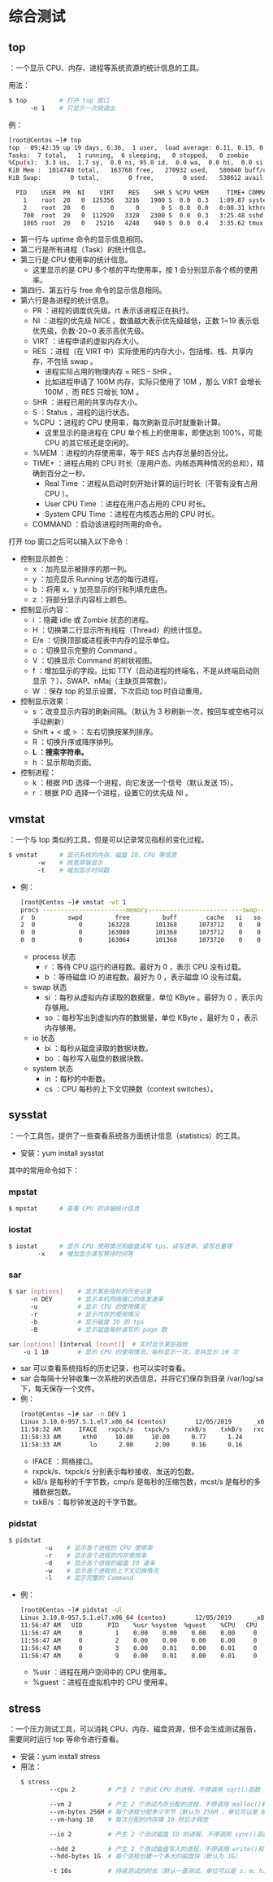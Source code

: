 # 综合测试

## top

：一个显示 CPU、内存、进程等系统资源的统计信息的工具。

用法：
```sh
$ top         # 打开 top 窗口
      -n 1    # 只显示一次就退出
```

例：
```sh
[root@Centos ~]# top
top - 09:42:39 up 19 days, 6:36,  1 user,  load average: 0.11, 0.15, 0.11
Tasks:  7 total,   1 running,  6 sleeping,   0 stopped,   0 zombie
%Cpu(s):  3.3 us,  1.7 sy,  0.0 ni, 95.0 id,  0.0 wa,  0.0 hi,  0.0 si,  0.0 st
KiB Mem :  1014740 total,   163768 free,   270932 used,   580040 buff/cache
KiB Swap:        0 total,        0 free,        0 used.   538612 avail Mem 

  PID    USER  PR  NI    VIRT    RES    SHR S %CPU %MEM     TIME+ COMMAND
    1    root  20   0  125356   3216   1900 S  0.0  0.3   1:09.87 systemd
    2    root  20   0       0      0      0 S  0.0  0.0   0:00.31 kthreadd
    700  root  20   0  112920   3328   2300 S  0.0  0.3   3:25.48 sshd
    1865 root  20   0   25216   4248    940 S  0.0  0.4   3:35.62 tmux
```
- 第一行与 uptime 命令的显示信息相同。
- 第二行是所有进程（Task）的统计信息。
- 第三行是 CPU 使用率的统计信息。
  - 这里显示的是 CPU 多个核的平均使用率，按 1 会分别显示各个核的使用率。
- 第四行、第五行与 free 命令的显示信息相同。
- 第六行是各进程的统计信息。
  - PR ：进程的调度优先级。rt 表示该进程正在执行。
  - NI ：进程的优先级 NICE 。数值越大表示优先级越低，正数 1~19 表示低优先级，负数-20~0 表示高优先级。
  - VIRT ：进程申请的虚拟内存大小。
  - RES ：进程（在 VIRT 中）实际使用的内存大小，包括堆、栈、共享内存，不包括 swap 。
    - 进程实际占用的物理内存 = RES - SHR 。
    - 比如进程申请了 100M 内存，实际只使用了 10M ，那么 VIRT 会增长 100M ，而 RES 只增长 10M 。
  - SHR ：进程已用的共享内存大小。
  - S ：Status ，进程的运行状态。
  - %CPU ：进程的 CPU 使用率，每次刷新显示时就重新计算。
    - 这里显示的是进程在 CPU 单个核上的使用率，即使达到 100%，可能 CPU 的其它核还是空闲的。
  - %MEM ：进程的内存使用率，等于 RES 占内存总量的百分比。
  - TIME+ ：进程占用的 CPU 时长（是用户态、内核态两种情况的总和），精确到百分之一秒。
    - Real Time ：进程从启动时刻开始计算的运行时长（不管有没有占用 CPU ）。
    - User CPU Time ：进程在用户态占用的 CPU 时长。
    - System CPU Time ：进程在内核态占用的 CPU 时长。
  - COMMAND ：启动该进程时所用的命令。

打开 top 窗口之后可以输入以下命令：
- 控制显示颜色：
    - x  ：加亮显示被排序的那一列。
    - y  ：加亮显示 Running 状态的每行进程。
    - b  ：将用 x、y 加亮显示的行和列填充底色。
    - z  ：将部分显示内容标上颜色。
- 控制显示内容：
    - i  ：隐藏 idle 或 Zombie 状态的进程。
    - H  ：切换第二行显示所有线程（Thread）的统计信息。
    - E/e  ：切换顶部或进程表中内存的显示单位。
    - c  ：切换显示完整的 Command 。
    - V  ：切换显示 Command 的树状视图。
    - f  ：增加显示的字段。比如 TTY（启动进程的终端名，不是从终端启动则显示 ？）、SWAP、nMaj（主缺页异常数）。
    - W  ：保存 top 的显示设置，下次启动 top 时自动重用。
- 控制显示效果：
    - s  ：改变显示内容的刷新间隔。（默认为 3 秒刷新一次，按回车或空格可以手动刷新）
    - Shift + < 或 > ：左右切换按某列排序。
    - R  ：切换升序或降序排列。
    - **L  ：搜索字符串。**
    - h  ：显示帮助页面。
- 控制进程：
    - k  ：根据 PID 选择一个进程，向它发送一个信号（默认发送 15）。
    - r  ：根据 PID 选择一个进程，设置它的优先级 NI 。

## vmstat

：一个与 top 类似的工具，但是可以记录常见指标的变化过程。

```sh
$ vmstat      # 显示系统的内存、磁盘 IO、CPU 等信息
        -w    # 按宽排版显示
        -t    # 增加显示时间戳
```
- 例：
    ```sh
    [root@Centos ~]# vmstat -wt 1
    procs -----------------------memory---------------------- ---swap-- -----io---- -system-- --------cpu-------- -----timestamp-----
    r  b         swpd         free         buff        cache   si   so    bi    bo   in   cs  us  sy  id  wa  st                 CST
    2  0            0       163228       101368      1073712    0    0    20    17    3    5   3   2  95   0   0 2019-12-05 11:40:20
    0  0            0       163080       101368      1073712    0    0     0     0  217  264   5   4  91   0   0 2019-12-05 11:40:21
    0  0            0       163064       101368      1073720    0    0     0     0  244  313   4   4  92   0   0 2019-12-05 11:40:22
    ```
    - process 状态
      - r ：等待 CPU 运行的进程数。最好为 0 ，表示 CPU 没有过载。
      - b ：等待磁盘 IO 的进程数。最好为 0 ，表示磁盘 IO 没有过载。
    - swap 状态
      - si ：每秒从虚拟内存读取的数据量，单位 KByte 。最好为 0 ，表示内存够用。
      - so ：每秒写出到虚拟内存的数据量，单位 KByte 。最好为 0 ，表示内存够用。
    - io 状态
      - bi ：每秒从磁盘读取的数据块数。
      - bo ：每秒写入磁盘的数据块数。
    - system 状态
      - in ：每秒的中断数。
      - cs ：CPU 每秒的上下文切换数（context switches）。

## sysstat

：一个工具包，提供了一些查看系统各方面统计信息（statistics）的工具。
- 安装：yum install sysstat

其中的常用命令如下：

### mpstat

```sh
$ mpstat      # 查看 CPU 的详细统计信息
```

### iostat

```sh
$ iostat      # 显示 CPU 使用情况和磁盘读写 tps、读写速率、读写总量等
        -x    # 增加显示读写等待时间等
```

### sar

```sh
$ sar [options]    # 显示某些指标的历史记录
      -n DEV       # 显示本机网络接口的收发速率
      -u           # 显示 CPU 的使用情况
      -r           # 显示内存的使用情况
      -b           # 显示磁盘 IO 的 tps
      -B           # 显示磁盘每秒读写的 page 数

sar [options] [interval [count]]  # 实时显示某些指标
    -u 1 10        # 显示 CPU 的使用情况，每秒显示一次，总共显示 10 次
```
- sar 可以查看系统指标的历史记录，也可以实时查看。
- sar 会每隔十分钟收集一次系统的状态信息，并将它们保存到目录 /var/log/sa 下，每天保存一个文件。
- 例：
    ```sh
    [root@Centos ~]# sar -n DEV 1
    Linux 3.10.0-957.5.1.el7.x86_64 (centos)        12/05/2019      _x86_64_        (1 CPU)
    11:58:32 AM     IFACE   rxpck/s   txpck/s    rxkB/s    txkB/s   rxcmp/s   txcmp/s  rxmcst/s
    11:58:33 AM      eth0     10.00     10.00      0.77      1.24      0.00      0.00      0.00
    11:58:33 AM        lo      2.00      2.00      0.16      0.16      0.00      0.00      0.00
    ```
    - IFACE  ：网络接口。
    - rxpck/s、txpck/s 分别表示每秒接收、发送的包数。
    - kB/s  是每秒的千字节数，cmp/s 是每秒的压缩包数，mcst/s 是每秒的多播数据包数。
    - txkB/s  ：每秒钟发送的千字节数。

### pidstat

```sh
$ pidstat
          -u    # 显示各个进程的 CPU 使用率
          -r    # 显示各个进程的内存使用率
          -d    # 显示各个进程的磁盘 IO 速率
          -w    # 显示各个进程的上下文切换情况
          -l    # 显示完整的 Command
```
- 例：
    ```sh
    [root@Centos ~]# pidstat -ul
    Linux 3.10.0-957.5.1.el7.x86_64 (centos)        12/05/2019      _x86_64_        (1 CPU)
    11:56:47 AM   UID       PID    %usr %system  %guest    %CPU   CPU  Command
    11:56:47 AM     0         1    0.00    0.00    0.00    0.00     0  /usr/lib/systemd/systemd --system --deserialize 20 
    11:56:47 AM     0         2    0.00    0.00    0.00    0.00     0  kthreadd
    11:56:47 AM     0         3    0.00    0.01    0.00    0.01     0  ksoftirqd/0
    11:56:47 AM     0         9    0.00    0.01    0.00    0.01     0  rcu_sched
    ```
    - %usr ：进程在用户空间中的 CPU 使用率。
    - %guest ：进程在虚拟机中的 CPU 使用率。

## stress

：一个压力测试工具，可以消耗 CPU、内存、磁盘资源，但不会生成测试报告，需要同时运行 top 等命令进行查看。
- 安装：yum install stress
- 用法：
  ```sh
  $ stress
          --cpu 2         # 产生 2 个测试 CPU 的进程，不停调用 sqrt()函数
  
          --vm 2          # 产生 2 个测试内存分配的进程，不停调用 malloc()和 free()函数（占用用户态 cpu ）
          --vm-bytes 256M # 每个进程分配多少字节（默认为 256M ，单位可以是 B、K、M、G）
          --vm-hang 10    # 每次分配的内存隔 10 秒后才释放
  
          --io 2          # 产生 2 个测试磁盘 IO 的进程，不停调用 sync()函数，将内存中的数据写到磁盘上
  
          --hdd 2         # 产生 2 个测试磁盘写入的进程，不停调用 write()和 unlink()函数
          --hdd-bytes 1G  # 每个进程创建一个多大的磁盘块（默认为 1G）
  
          -t 10s          # 持续测试的时长（默认一直测试，单位可以是 s、m、h、d、y）
  ```
